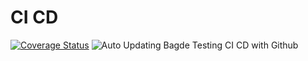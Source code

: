 # CI CD
[![Coverage Status](https://github.com/automi-team/Test_Med/actions/workflows/build_and_test.yml/badge.svg)](https://github.com/automi-team/Test_Med/actions?query=workflow%3APylint)
![Auto Updating Bagde](https://img.shields.io/endpoint?url=https://gist.githubusercontent.com/MishaKav/5e90d640f8c212ab7bbac38f72323f80/raw/pytest-coverage-comment__main.json)
Testing CI CD with Github

